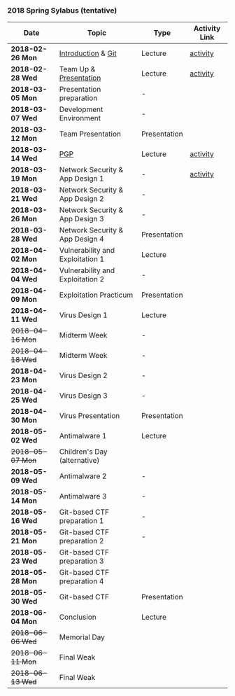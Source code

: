 ### 2018 Spring Sylabus (tentative)

| Date               | Topic                                     | Type         | Activity Link |
|--------------------|-------------------------------------------|--------------|---------------|
| **2018-02-26 Mon** | [Introduction](https://softsec.kaist.ac.kr/depot/01-Intro.pdf) & [Git](https://softsec.kaist.ac.kr/depot/02-GIT.pdf) | Lecture      | [activity](Activities/0226.md) |
| **2018-02-28 Wed** | Team Up & [Presentation](https://softsec.kaist.ac.kr/depot/03-Presentation.pdf) | Lecture      | [activity](Activities/0228.md) |
| **2018-03-05 Mon** | Presentation preparation                  | -            |               |
| **2018-03-07 Wed** | Development Environment                   | -            |               |
| **2018-03-12 Mon** | Team Presentation                         | Presentation |               |
| **2018-03-14 Wed** | [PGP](https://softsec.kaist.ac.kr/depot/04-PGP.pdf)                                       | Lecture      | [activity](Activities/0314.md) |
| **2018-03-19 Mon** | Network Security & App Design 1           | -            | [activity](Activities/0319.md) |
| **2018-03-21 Wed** | Network Security & App Design 2           | -            |               |
| **2018-03-26 Mon** | Network Security & App Design 3           | -            |               |
| **2018-03-28 Wed** | Network Security & App Design 4           | Presentation |               |
| **2018-04-02 Mon** | Vulnerability and Exploitation 1          | Lecture      |               |
| **2018-04-04 Wed** | Vulnerability and Exploitation 2          | -            |               |
| **2018-04-09 Mon** | Exploitation Practicum                    | Presentation |               |
| **2018-04-11 Wed** | Virus Design 1                            | Lecture      |               |
| ~~2018-04-16 Mon~~ | Midterm Week                              | -            |               |
| ~~2018-04-18 Wed~~ | Midterm Week                              | -            |               |
| **2018-04-23 Mon** | Virus Design 2                            | -            |               |
| **2018-04-25 Wed** | Virus Design 3                            | -            |               |
| **2018-04-30 Mon** | Virus Presentation                        | Presentation |               |
| **2018-05-02 Wed** | Antimalware 1                             | Lecture      |               |
| ~~2018-05-07 Mon~~ | Children's Day (alternative)              |              |               |
| **2018-05-09 Wed** | Antimalware 2                             | -            |               |
| **2018-05-14 Mon** | Antimalware 3                             | -            |               |
| **2018-05-16 Wed** | Git-based CTF preparation 1               | -            |               |
| **2018-05-21 Mon** | Git-based CTF preparation 2               | -            |               |
| **2018-05-23 Wed** | Git-based CTF preparation 3               |              |               |
| **2018-05-28 Mon** | Git-based CTF preparation 4               |              |               |
| **2018-05-30 Wed** | Git-based CTF                             | Presentation |               |
| **2018-06-04 Mon** | Conclusion                                | Lecture      |               |
| ~~2018-06-06 Wed~~ | Memorial Day                              |              |               |
| ~~2018-06-11 Mon~~ | Final Weak                                |              |               |
| ~~2018-06-13 Wed~~ | Final Weak                                |              |               |
